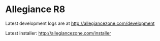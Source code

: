 Allegiance R8
==========
Latest development logs are at http://allegiancezone.com/development

Latest installer: http://allegiancezone.com/installer
